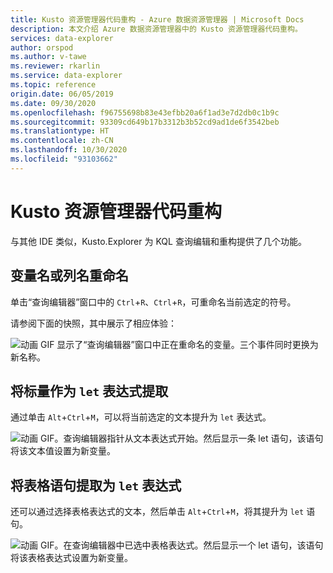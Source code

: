 ```yaml
---
title: Kusto 资源管理器代码重构 - Azure 数据资源管理器 | Microsoft Docs
description: 本文介绍 Azure 数据资源管理器中的 Kusto 资源管理器代码重构。
services: data-explorer
author: orspod
ms.author: v-tawe
ms.reviewer: rkarlin
ms.service: data-explorer
ms.topic: reference
origin.date: 06/05/2019
ms.date: 09/30/2020
ms.openlocfilehash: f96755698b83e43efbb20a6f1ad3e7d2db0c1b9c
ms.sourcegitcommit: 93309cd649b17b3312b3b52cd9ad1de6f3542beb
ms.translationtype: HT
ms.contentlocale: zh-CN
ms.lasthandoff: 10/30/2020
ms.locfileid: "93103662"
---
```

# <a name="kusto-explorer-code-refactoring"></a>Kusto 资源管理器代码重构

与其他 IDE 类似，Kusto.Explorer 为 KQL 查询编辑和重构提供了几个功能。

## <a name="rename-variable-or-column-name"></a>变量名或列名重命名

单击“查询编辑器”窗口中的 `Ctrl`+`R`、`Ctrl`+`R`，可重命名当前选定的符号。

请参阅下面的快照，其中展示了相应体验：

![动画 GIF 显示了“查询编辑器”窗口中正在重命名的变量。三个事件同时更换为新名称。](./Images/kusto-explorer-refactor/ke-refactor-rename.gif "refactor-rename")

## <a name="extract-scalars-as-let-expressions"></a>将标量作为 `let` 表达式提取

通过单击 `Alt`+`Ctrl`+`M`，可以将当前选定的文本提升为 `let` 表达式。 

![动画 GIF。查询编辑器指针从文本表达式开始。然后显示一条 let 语句，该语句将该文本值设置为新变量。](./Images/kusto-explorer-refactor/ke-extract-as-let-literal.gif "extract-as-let-literal")

## <a name="extract-tabular-statements-as-let-expressions"></a>将表格语句提取为 `let` 表达式

还可以通过选择表格表达式的文本，然后单击 `Alt`+`Ctrl`+`M`，将其提升为 `let` 语句。 

![动画 GIF。在查询编辑器中已选中表格表达式。然后显示一个 let 语句，该语句将该表格表达式设置为新变量。](./Images/kusto-explorer-refactor/ke-extract-as-let-tabular.gif "extract-as-let-tabular")
